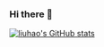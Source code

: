 ### Hi there 👋

[![liuhao's GitHub stats](https://github-readme-stats.vercel.app/api?username=zutlh)](https://github.com/zutlh/github-readme-stats)
